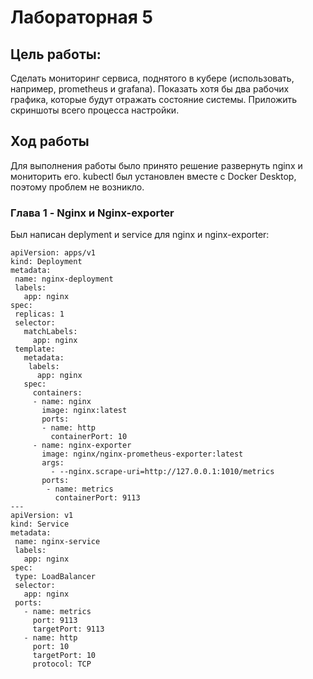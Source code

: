 # Лабораторная 5


## Цель работы:
Сделать мониторинг сервиса, поднятого в кубере (использовать, например, prometheus и grafana). Показать хотя бы два рабочих графика, которые будут отражать состояние системы. Приложить скриншоты всего процесса настройки.

## Ход работы

Для выполнения работы было принято решение развернуть nginx и мониторить его.
kubectl был установлен вместе с Docker Desktop, поэтому проблем не возникло.
### Глава 1 - Nginx и Nginx-exporter
Был написан deplyment и service для nginx и nginx-exporter:
```
apiVersion: apps/v1
kind: Deployment
metadata:
 name: nginx-deployment
 labels:
   app: nginx
spec:
 replicas: 1
 selector:
   matchLabels:
     app: nginx
 template:
   metadata:
    labels:
      app: nginx
   spec:
     containers:
     - name: nginx
       image: nginx:latest
       ports:
       - name: http
         containerPort: 10
     - name: nginx-exporter
       image: nginx/nginx-prometheus-exporter:latest
       args:
         - --nginx.scrape-uri=http://127.0.0.1:1010/metrics
       ports:
        - name: metrics
          containerPort: 9113
---
apiVersion: v1
kind: Service
metadata:
 name: nginx-service
 labels:
   app: nginx
spec:
 type: LoadBalancer
 selector:
   app: nginx
 ports:
   - name: metrics
     port: 9113
     targetPort: 9113
   - name: http
     port: 10
     targetPort: 10
     protocol: TCP
```



